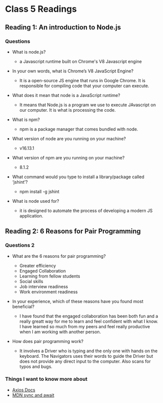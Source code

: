 # Class 5 Readings

## Reading 1: An introduction to Node.js

### Questions

- What is node.js?
  - a Javascript runtime built on Chrome's V8 Javascript engine

- In your own words, what is Chrome’s V8 JavaScript Engine?
  - It is a open-source JS engine that runs in Google Chrome. It is responsible for compiling code that your computer can execute.

- What does it mean that node is a JavaScript runtime?
  - It means that Node.js is a program we use to execute JAvascript on our computer. It is what is processing the code.

- What is npm?
  - npm is a package manager that comes bundled with node.

- What version of node are you running on your machine?
  - v16.13.1

- What version of npm are you running on your machine?
  - 8.1.2

- What command would you type to install a library/package called ‘jshint’?
  - npm install -g jshint

- What is node used for?
  - it is designed to automate the process of developing a modern JS application.

## Reading 2: 6 Reasons for Pair Programming

### Questions 2
  
- What are the 6 reasons for pair programming?
  - Greater efficiency
  - Engaged Collaboration
  - Learning from fellow students
  - Social skills
  - Job interview readiness
  - Work environment readiness

- In your experience, which of these reasons have you found most beneficial?
  - I have found that the engaged collaboration has been both fun and a really greatt way for me to learn and feel confident with what I know. I have learned so much from my peers and feel really productive when I am working with another person. 

- How does pair programming work?
  - It involves a Driver who is typing and the only one with hands on the keyboard. The Navigators uses their words to guide the Driver but does not provide any direct input to the computer. Also scans for typos and bugs.

### Things I want to know more about

- [Axios Docs](https://www.npmjs.com/package/axios)
- [MDN sync and await](https://developer.mozilla.org/en-US/docs/Learn/JavaScript/Asynchronous/Promises)